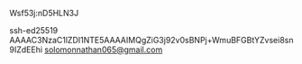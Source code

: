 Wsf53j:nD5HLN3J


ssh-ed25519 AAAAC3NzaC1lZDI1NTE5AAAAIMQgZiG3j92v0sBNPj+WmuBFGBtYZvsei8sn9IZdEEhi solomonnathan065@gmail.com
